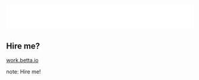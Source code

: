 <!-- .slide: data-state="dim" data-background="resources/hackathon.jpg" -->

![Work Betta](resources/work.png) <!-- .element: class="transparent" -->

##  Hire me?

[work.betta.io](https://betta.io)

note:
    Hire me!
